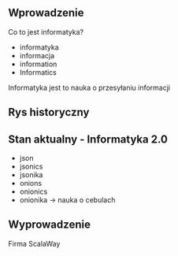 




## Wprowadzenie

Co to jest informatyka?

* informatyka
* informacja
* information
* Informatics


Informatyka jest to nauka o przesyłaniu informacji

## Rys historyczny 

## Stan aktualny - Informatyka 2.0


* json 
* jsonics
* jsonika
* onions
* onionics
* onionika -> nauka o cebulach

## Wyprowadzenie

Firma ScalaWay